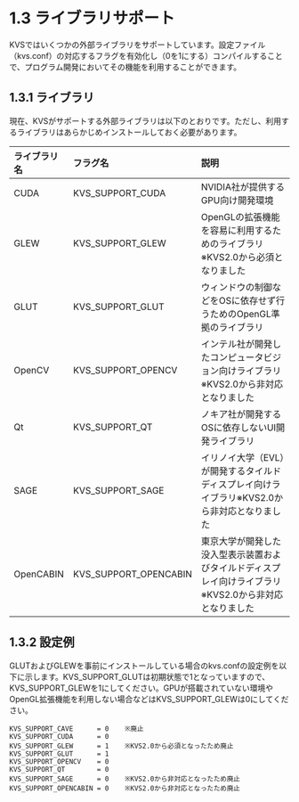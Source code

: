 # 1.3 ライブラリサポート #
KVSではいくつかの外部ライブラリをサポートしています。設定ファイル（kvs.conf）の対応するフラグを有効化し（0を1にする）コンパイルすることで、プログラム開発においてその機能を利用することができます。

## 1.3.1 ライブラリ ##
現在、KVSがサポートする外部ライブラリは以下のとおりです。ただし、利用するライブラリはあらかじめインストールしておく必要があります。

| **ライブラリ名** | **フラグ名** | **説明** |
|:-----------------------|:-----------------|:-----------|
| CUDA | KVS\_SUPPORT\_CUDA | NVIDIA社が提供するGPU向け開発環境|
| GLEW | KVS\_SUPPORT\_GLEW | OpenGLの拡張機能を容易に利用するためのライブラリ※KVS2.0から必須となりました |
| GLUT | KVS\_SUPPORT\_GLUT | ウィンドウの制御などをOSに依存せず行うためのOpenGL準拠のライブラリ |
| OpenCV | KVS\_SUPPORT\_OPENCV | インテル社が開発したコンピュータビジョン向けライブラリ※KVS2.0から非対応となりました |
| Qt | KVS\_SUPPORT\_QT | ノキア社が開発するOSに依存しないUI開発ライブラリ |
| SAGE | KVS\_SUPPORT\_SAGE | イリノイ大学（EVL）が開発するタイルドディスプレイ向けライブラリ※KVS2.0から非対応となりました |
| OpenCABIN | KVS\_SUPPORT\_OPENCABIN | 東京大学が開発した没入型表示装置およびタイルドディスプレイ向けライブラリ※KVS2.0から非対応となりました |

## 1.3.2 設定例 ##
GLUTおよびGLEWを事前にインストールしている場合のkvs.confの設定例を以下に示します。KVS\_SUPPORT\_GLUTは初期状態で1となっていますので、KVS\_SUPPORT\_GLEWを1にしてください。GPUが搭載されていない環境やOpenGL拡張機能を利用しない場合などはKVS\_SUPPORT\_GLEWは0にしてください。

```
KVS_SUPPORT_CAVE      = 0    ※廃止
KVS_SUPPORT_CUDA      = 0
KVS_SUPPORT_GLEW      = 1    ※KVS2.0から必須となったため廃止
KVS_SUPPORT_GLUT      = 1
KVS_SUPPORT_OPENCV    = 0
KVS_SUPPORT_QT        = 0
KVS_SUPPORT_SAGE      = 0    ※KVS2.0から非対応となったため廃止
KVS_SUPPORT_OPENCABIN = 0    ※KVS2.0から非対応となったため廃止
```